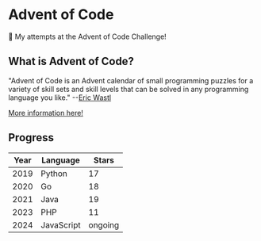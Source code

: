 # Advent of Code
🎄 My attempts at the Advent of Code Challenge!

## What is Advent of Code?
"Advent of Code is an Advent calendar of small programming puzzles for a variety of skill sets and skill levels that can be solved in any programming language you like." 
--[Eric Wastl](https://hachyderm.io/@ericwastl)

[More information here!](https://adventofcode.com/about)

## Progress
|Year|Language|Stars|
|--|--|--|
|2019|Python|17|
|2020|Go|18|
|2021|Java|19|
|2023|PHP|11|
|2024|JavaScript| ongoing |
